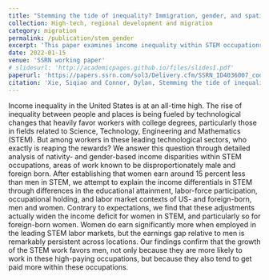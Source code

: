 ```yaml
---
title: "Stemming the tide of inequality? Immigration, gender, and spatial income disparities in today’s leading technological sectors"
collection: High-tech, regional development and migration
category: migration
permalink: /publication/stem_gender
excerpt: 'This paper examines income inequality within STEM occupations in the U.S., focusing on nativity- and gender-based disparities. It finds that despite accounting for factors like education and labor market contexts, women—particularly foreign-born women—continue to earn significantly less than men, highlighting persistent gender inequities in high-paying STEM fields.'
date: 2022-01-15
venue: 'SSRN working paper'
# slidesurl: 'http://academicpages.github.io/files/slides1.pdf'
paperurl: 'https://papers.ssrn.com/sol3/Delivery.cfm/SSRN_ID4036007_code5077174.pdf?abstractid=4036007&mirid=1'
citation: 'Xie, Siqiao and Connor, Dylan, Stemming the tide of inequality? Immigration, gender, and spatial income disparities in today’s leading technological sectors (01 15, 2022). Available at SSRN: https://ssrn.com/abstract=4036007'
---
```


Income inequality in the United States is at an all-time high. The rise of inequality between people and places is being fueled by technological changes that heavily favor workers with college degrees, particularly those in fields related to Science, Technology, Engineering and Mathematics (STEM). But among workers in these leading technological sectors, who exactly is reaping the rewards? We answer this question through detailed analysis of nativity- and gender-based income disparities within STEM occupations, areas of work known to be disproportionately male and foreign born. After establishing that women earn around 15 percent less than men in STEM, we attempt to explain the income differentials in STEM through differences in the educational attainment, labor-force participation, occupational holding, and labor market contexts of US- and foreign-born, men and women. Contrary to expectations, we find that these adjustments actually widen the income deficit for women in STEM, and particularly so for foreign-born women. Women do earn significantly more when employed in the leading STEM labor markets, but the earnings gap relative to men is remarkably persistent across locations. Our findings confirm that the growth of the STEM work favors men, not only because they are more likely to work in these high-paying occupations, but because they also tend to get paid more within these occupations.
